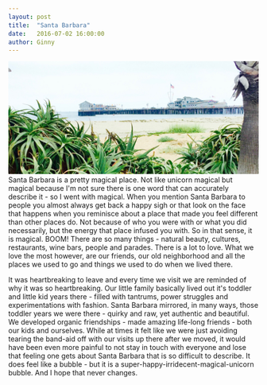 ```yaml
---
layout: post
title:  "Santa Barbara"
date:   2016-07-02 16:00:00
author: Ginny
---
```


<span class="image featured"><img src="/images/santabarbara/wharf.jpg" /></span>
Santa Barbara is a pretty magical place.  Not like unicorn magical but magical because I'm not sure there is one word that can accurately describe it - so I went with magical.  When you mention Santa Barbara to people you almost always get back a happy sigh or that look on the face that happens when you reminisce about a place that made you feel different than other places do.  Not because of who you were with or what you did necessarily, but the energy that place infused you with.  So in that sense, it is magical.  BOOM!  There are so many things - natural beauty, cultures, restaurants, wine bars, people and parades.  There is a lot to love.  What we love the most however, are our friends, our old neighborhood and all the places we used to go and things we used to do when we lived there.

It was heartbreaking to leave and every time we visit we are reminded of why it was so heartbreaking.  Our little family basically lived out it's toddler and little kid years there - filled with tantrums, power struggles and experimentations with fashion.  Santa Barbara mirrored, in many ways, those toddler years we were there - quirky and raw, yet authentic and beautiful.  We developed organic friendships - made amazing life-long friends - both our kids and ourselves. While at times it felt like we were just avoiding tearing the band-aid off with our visits up there after we moved, it would have been even more painful to not stay in touch with everyone and lose that feeling one gets about Santa Barbara that is so difficult to describe.  It does feel like a bubble - but it is a super-happy-irridecent-magical-unicorn bubble. And I hope that never changes.
